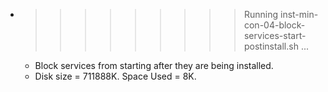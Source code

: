 * >>>>>>>>> Running inst-min-con-04-block-services-start-postinstall.sh ...
  * Block services from starting after they are being installed.
  * Disk size = 711888K. Space Used = 8K.
